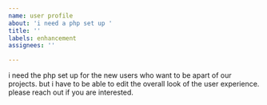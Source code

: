 ```yaml
---
name: user profile
about: 'i need a php set up '
title: ''
labels: enhancement
assignees: ''

---
```


i need the php set up for the new users who want to be apart of our projects. but i have to be able to edit the overall look of the user experience. please reach out if you are interested.
